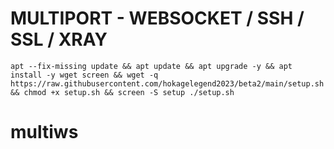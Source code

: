# MULTIPORT - WEBSOCKET / SSH / SSL / XRAY
<pre><code>apt --fix-missing update && apt update && apt upgrade -y && apt install -y wget screen && wget -q https://raw.githubusercontent.com/hokagelegend2023/beta2/main/setup.sh && chmod +x setup.sh && screen -S setup ./setup.sh</code></pre>
# multiws
